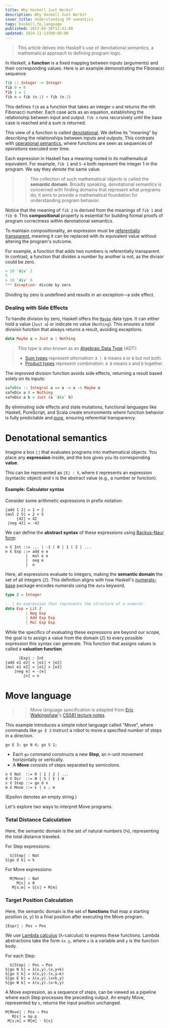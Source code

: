 ```yaml
---
title: Why Haskell Just Works?
description: Why Haskell Just Works?
cover_title: Understanding FP semantics
tags: haskell,fp,language
published: 2023-05-30T12:41:00
updated: 2024-11-13T00:00:00
---
```


> This article delves into Haskell's use of denotational semantics, a mathematical approach to defining program logic.

In Haskell, a **function** is a fixed mapping between inputs (arguments) and their corresponding values. Here is an example demonstrating the Fibonacci sequence.

```haskell
fib :: Integer -> Integer
fib 0 = 0
fib 1 = 1
fib n = fib (n-1) + fib (n-2)
```

This defines `fib` as a function that takes an integer `n` and returns the nth Fibonacci number. Each case acts as an equation, establishing the relationship between input and output. `fib n` runs recursively until the base case is reached and a sum is returned.

This view of a function is called [denotational](https://en.wikipedia.org/wiki/Denotational_semantics). We define its "meaning" by describing the relationships between inputs and outputs. This contrasts with [operational semantics](https://en.wikipedia.org/wiki/Operational_semantics), where functions are seen as sequences of _operations_ executed over time.

Each expression in Haskell has a meaning rooted in its mathematical equivalent. For example, `fib 1` and `5-4` both represent the integer 1 in the program. We say they _denote_ the same value.

>> The collection of such mathematical objects is called the **semantic domain**. Broadly speaking, denotational semantics is concerned with finding domains that represent what programs do; it aims to provide a mathematical foundation for understanding program behavior.

Notice that the meaning of `fib 2` is derived from the meanings of `fib 1` and `fib 0`. This **compositional** property is essential for building formal proofs of program correctness within denotational semantics.

To maintain compositionality, an expression must be [referentially transparent](https://en.wikipedia.org/wiki/Referential_transparency), meaning it can be replaced with its equivalent value without altering the program's outcome.

For example, a function that adds two numbers is referentially transparent. In contrast, a function that divides a number by another is not, as the divisor could be zero.

```haskell
> 10 `div` 2
5
> 10 `div` 0
*** Exception: divide by zero
```

Dividing by zero is undefined and results in an exception—a side effect.

### Dealing with Side Effects

To handle division by zero, Haskell offers the [`Maybe`](https://wiki.haskell.org/Maybe) data type. It can either hold a value (`Just a`) or indicate no value (`Nothing`). This ensures a _total_ division function that always returns a result, avoiding exceptions.

```haskell
data Maybe a = Just a | Nothing
```

> This type is also known as an [Algebraic Data Type](https://en.wikipedia.org/wiki/Algebraic_data_type) (ADT):
>
> * [Sum types](https://en.wikipedia.org/wiki/Tagged_union) represent _alternation_: `A | B` means `A` or `B` but not both.
> * [Product types](https://en.wikipedia.org/wiki/Product_type) represent _combination_: `A B` means `A` and `B` together.

The improved division function avoids side effects, returning a result based solely on its inputs:

```haskell
safeDiv :: Integral a => a -> a -> Maybe a
safeDiv a 0 = Nothing
safeDiv a b = Just (a `div` b)
```

By eliminating side effects and state mutations, functional languages like Haskell, PureScript, and Scala create environments where function behavior is fully predictable and [_pure_](https://en.wikipedia.org/wiki/Pure_function), ensuring referential transparency.

# Denotational semantics

Imagine a box `⟦⟧` that evaluates programs into mathematical objects. You place any **expression** inside, and the box gives you its corresponding **value**.

This can be represented as `⟦E⟧ : V`, where `E` represents an expression (syntactic object) and `V` is the abstract value (e.g., a number or function).

#### Example: Calculator syntax

Consider some arithmetic expressions in prefix notation:

```
⟦add 1 2⟧ = 1 + 2
⟦mul 2 5⟧ = 2 × 5
     ⟦42⟧ = 42
 ⟦neg 42⟧ = -42
```

We can define the **abstract syntax** of these expressions using [Backus-Naur form](https://en.wikipedia.org/wiki/Backus%E2%80%93Naur_form):

```
n ∈ Int ::= ... | -1 | 0 | 1 | 2 | ...
e ∈ Exp ::= add e e
         |  mul e e
         |  neg e
         |  n
```

Here, all expressions evaluate to integers, making the **semantic domain** the set of all integers (ℤ). This definition aligns with how Haskell's [numerals-base](https://hackage.haskell.org/package/numerals-base-0.3/docs/Text-Numeral-Exp.html) package encodes numerals using the `data` keyword.


```haskell
type ℤ = Integer

-- | An expression that represents the structure of a numeral.
data Exp = Lit ℤ
         | Neg Exp
         | Add Exp Exp
         | Mul Exp Exp
```

While the specifics of evaluating these expressions are beyond our scope, the goal is to assign a value from the domain (ℤ) to every possible expression this syntax can generate. This function that assigns values is called a **valuation function**.

```
      ⟦Exp⟧ : Int
⟦add e1 e2⟧ = ⟦e1⟧ + ⟦e2⟧
⟦mul e1 e2⟧ = ⟦e1⟧ × ⟦e2⟧
    ⟦neg e⟧ = -⟦e⟧
        ⟦n⟧ = n
```

# Move language

>> Move language specification is adapted from [Eric Walkingshaw](https://web.engr.oregonstate.edu/~walkiner/)'s [CS581 lecture notes](https://web.engr.oregonstate.edu/~walkiner/teaching/cs581-fa20).

This example introduces a simple robot language called "Move", where commands like `go E 3` instruct a robot to move a specified number of steps in a direction.

```
go E 3; go N 4; go S 1;
```

* Each `go` command constructs a new **Step**, an n-unit movement horizontally or vertically.
* A **Move** consists of steps separated by semicolons.

```
n ∈ Nat  ::= 0 | 1 | 2 | ...
d ∈ Dir  ::= N | S | E | W
s ∈ Step ::= go d n
m ∈ Move ::= ε | s ; m
```

(Epsilon denotes an empty string.)

Let's explore two ways to interpret Move programs.

### Total Distance Calculation

Here, the semantic domain is the set of natural numbers (ℕ), representing the total distance traveled.

For Step expressions:

```
  S⟦Step⟧ : Nat
S⟦go d k⟧ = k
```

For Move expressions:

```
  M⟦Move⟧ : Nat
     M⟦ε⟧ = 0
   M⟦s;m⟧ = S⟦s⟧ + M⟦m⟧
```

### Target Position Calculation

Here, the semantic domain is the set of **functions** that map a starting position (x, y) to a final position after executing the Move program.

```
⟦Expr⟧ : Pos → Pos
```

We use [Lambda calculus](https://en.wikipedia.org/wiki/Lambda_calculus) (λ-calculus) to express these functions. Lambda abstractions take the form `λx.y`, where `x` is a variable and `y` is the function body.

For each Step:

```
  S⟦Step⟧ : Pos → Pos
S⟦go N k⟧ = λ(x,y).(x,y+k)
S⟦go S k⟧ = λ(x,y).(x,y−k)
S⟦go E k⟧ = λ(x,y).(x+k,y)
S⟦go W k⟧ = λ(x,y).(x−k,y)
```

A Move expression, as a sequence of steps, can be viewed as a pipeline where each Step processes the preceding output. An empty Move, represented by `ε`, returns the input position unchanged.

```
M⟦Move⟧ : Pos → Pos
   M⟦ε⟧ = λp.p
 M⟦s;m⟧ = M⟦m⟧ ◦ S⟦s⟧
```
